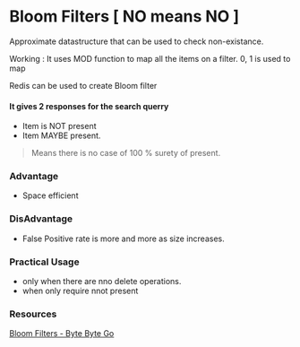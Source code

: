 # Bloom Filters  [ NO means NO ]

Approximate datastructure that can be used to check non-existance.


Working
: It uses MOD function to map all the items on a filter. 0, 1 is used to map

Redis can be used  to create Bloom filter

#### It gives 2 responses for the search querry
- Item is NOT present
- Item MAYBE present.

> Means there is no case of 100 % surety of present.


### Advantage

- Space efficient


### DisAdvantage

- False Positive rate is more and more as size increases.


### Practical Usage

- only when there are nno delete operations.
- when only require nnot present 


### Resources
[Bloom Filters - Byte Byte Go](https://www.youtube.com/watch?v=V3pzxngeLqw)